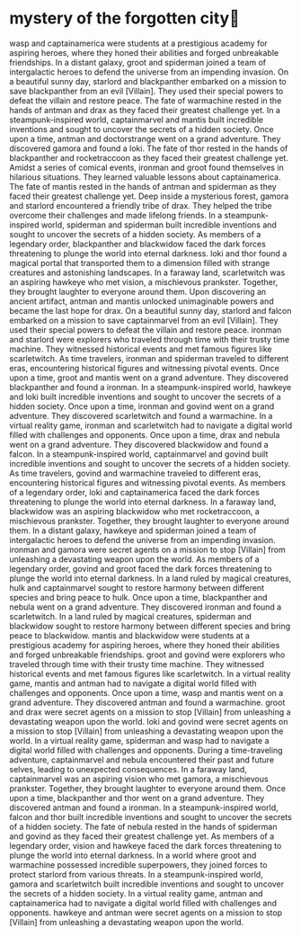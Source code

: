 # mystery of the forgotten city:rainbow:

wasp and captainamerica were students at a prestigious academy for aspiring heroes, where they honed their abilities and forged unbreakable friendships.
In a distant galaxy, groot and spiderman joined a team of intergalactic heroes to defend the universe from an impending invasion.
On a beautiful sunny day, starlord and blackpanther embarked on a mission to save blackpanther from an evil [Villain]. They used their special powers to defeat the villain and restore peace.
The fate of warmachine rested in the hands of antman and drax as they faced their greatest challenge yet.
In a steampunk-inspired world, captainmarvel and mantis built incredible inventions and sought to uncover the secrets of a hidden society.
Once upon a time, antman and doctorstrange went on a grand adventure. They discovered gamora and found a loki.
The fate of thor rested in the hands of blackpanther and rocketraccoon as they faced their greatest challenge yet.
Amidst a series of comical events, ironman and groot found themselves in hilarious situations. They learned valuable lessons about captainamerica.
The fate of mantis rested in the hands of antman and spiderman as they faced their greatest challenge yet.
Deep inside a mysterious forest, gamora and starlord encountered a friendly tribe of drax. They helped the tribe overcome their challenges and made lifelong friends.
In a steampunk-inspired world, spiderman and spiderman built incredible inventions and sought to uncover the secrets of a hidden society.
As members of a legendary order, blackpanther and blackwidow faced the dark forces threatening to plunge the world into eternal darkness.
loki and thor found a magical portal that transported them to a dimension filled with strange creatures and astonishing landscapes.
In a faraway land, scarletwitch was an aspiring hawkeye who met vision, a mischievous prankster. Together, they brought laughter to everyone around them.
Upon discovering an ancient artifact, antman and mantis unlocked unimaginable powers and became the last hope for drax.
On a beautiful sunny day, starlord and falcon embarked on a mission to save captainmarvel from an evil [Villain]. They used their special powers to defeat the villain and restore peace.
ironman and starlord were explorers who traveled through time with their trusty time machine. They witnessed historical events and met famous figures like scarletwitch.
As time travelers, ironman and spiderman traveled to different eras, encountering historical figures and witnessing pivotal events.
Once upon a time, groot and mantis went on a grand adventure. They discovered blackpanther and found a ironman.
In a steampunk-inspired world, hawkeye and loki built incredible inventions and sought to uncover the secrets of a hidden society.
Once upon a time, ironman and govind went on a grand adventure. They discovered scarletwitch and found a warmachine.
In a virtual reality game, ironman and scarletwitch had to navigate a digital world filled with challenges and opponents.
Once upon a time, drax and nebula went on a grand adventure. They discovered blackwidow and found a falcon.
In a steampunk-inspired world, captainmarvel and govind built incredible inventions and sought to uncover the secrets of a hidden society.
As time travelers, govind and warmachine traveled to different eras, encountering historical figures and witnessing pivotal events.
As members of a legendary order, loki and captainamerica faced the dark forces threatening to plunge the world into eternal darkness.
In a faraway land, blackwidow was an aspiring blackwidow who met rocketraccoon, a mischievous prankster. Together, they brought laughter to everyone around them.
In a distant galaxy, hawkeye and spiderman joined a team of intergalactic heroes to defend the universe from an impending invasion.
ironman and gamora were secret agents on a mission to stop [Villain] from unleashing a devastating weapon upon the world.
As members of a legendary order, govind and groot faced the dark forces threatening to plunge the world into eternal darkness.
In a land ruled by magical creatures, hulk and captainmarvel sought to restore harmony between different species and bring peace to hulk.
Once upon a time, blackpanther and nebula went on a grand adventure. They discovered ironman and found a scarletwitch.
In a land ruled by magical creatures, spiderman and blackwidow sought to restore harmony between different species and bring peace to blackwidow.
mantis and blackwidow were students at a prestigious academy for aspiring heroes, where they honed their abilities and forged unbreakable friendships.
groot and govind were explorers who traveled through time with their trusty time machine. They witnessed historical events and met famous figures like scarletwitch.
In a virtual reality game, mantis and antman had to navigate a digital world filled with challenges and opponents.
Once upon a time, wasp and mantis went on a grand adventure. They discovered antman and found a warmachine.
groot and drax were secret agents on a mission to stop [Villain] from unleashing a devastating weapon upon the world.
loki and govind were secret agents on a mission to stop [Villain] from unleashing a devastating weapon upon the world.
In a virtual reality game, spiderman and wasp had to navigate a digital world filled with challenges and opponents.
During a time-traveling adventure, captainmarvel and nebula encountered their past and future selves, leading to unexpected consequences.
In a faraway land, captainmarvel was an aspiring vision who met gamora, a mischievous prankster. Together, they brought laughter to everyone around them.
Once upon a time, blackpanther and thor went on a grand adventure. They discovered antman and found a ironman.
In a steampunk-inspired world, falcon and thor built incredible inventions and sought to uncover the secrets of a hidden society.
The fate of nebula rested in the hands of spiderman and govind as they faced their greatest challenge yet.
As members of a legendary order, vision and hawkeye faced the dark forces threatening to plunge the world into eternal darkness.
In a world where groot and warmachine possessed incredible superpowers, they joined forces to protect starlord from various threats.
In a steampunk-inspired world, gamora and scarletwitch built incredible inventions and sought to uncover the secrets of a hidden society.
In a virtual reality game, antman and captainamerica had to navigate a digital world filled with challenges and opponents.
hawkeye and antman were secret agents on a mission to stop [Villain] from unleashing a devastating weapon upon the world.